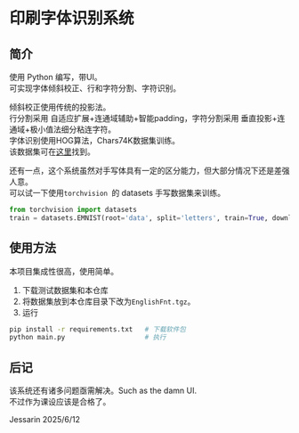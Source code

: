 # 印刷字体识别系统
## 简介
使用 Python 编写，带UI。  
可实现字体倾斜校正、行和字符分割、字符识别。  

倾斜校正使用传统的投影法。  
行分割采用 自适应扩展+连通域辅助+智能padding，字符分割采用 垂直投影+连通域+极小值法细分粘连字符。  
字体识别使用HOG算法，Chars74K数据集训练。  
该数据集可在[这里](http://www.ee.surrey.ac.uk/CVSSP/demos/chars74k/EnglishFnt.tgz)找到。  

还有一点，这个系统虽然对手写体具有一定的区分能力，但大部分情况下还是差强人意。  
可以试一下使用`torchvision `的 datasets 手写数据集来训练。

```python
from torchvision import datasets
train = datasets.EMNIST(root='data', split='letters', train=True, download=True)
```

## 使用方法
本项目集成性很高，使用简单。
1. 下载测试数据集和本仓库
2. 将数据集放到本仓库目录下改为`EnglishFnt.tgz`。
3. 运行
```bash
pip install -r requirements.txt   # 下载软件包
python main.py                    # 执行
```

## 后记
该系统还有诸多问题亟需解决。Such as the damn UI.  
不过作为课设应该是合格了。

Jessarin
2025/6/12
